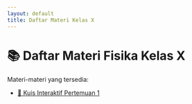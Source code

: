 ```yaml
---
layout: default
title: Daftar Materi Kelas X
---
```


# 📚 Daftar Materi Fisika Kelas X

Materi-materi yang tersedia:

- [🔗 Kuis Interaktif Pertemuan 1](./kuis/kuis-p1.html)

